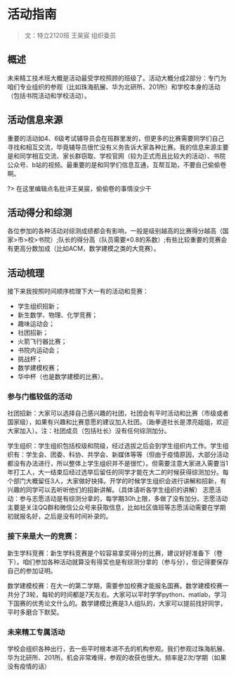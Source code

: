 # 活动指南

> 文：特立2120班 王昊宸 组织委员

## 概述
未来精工技术班大概是活动最受学校照顾的班级了。活动大概分成2部分：专门为咱们专业组织的参观（比如珠海航展、华为北研所、201所）和学校本身的活动（包括书院活动和学校活动）。

## 活动信息来源

重要的活动如4、6级考试辅导员会在班群里发的，但更多的比赛需要同学们自己寻找和相互交流，毕竟辅导员很忙没有义务告诉大家各种比赛。我的信息来源主要是和同学相互交流、家长群窃取、学校官网（较为正式而且比较大的活动）、书院公众号、b站的视频。最重要的是和同学们信息互通，互帮互助，不要自己偷偷卷啊。

?> 在这里编辑点名批评王昊宸，偷偷卷的事情没少干

## 活动得分和综测
各位参加的各种活动对综测成绩都会有影响，一般是级别越高的比赛得分越高（国家>市>校>书院）;队长的得分高（队员需要×0.8的系数）;有些比较重要的竞赛会有更高分数加成（比如ACM，数学建模之类的大竞赛）。

## 活动梳理
接下来我按照时间顺序梳理下大一有的活动和竞赛：

* 学生组织招新；
* 新生数学、物理、化学竞赛；
* 趣味运动会；
* 社团招新；
* 火箭飞行器比赛；
* 书院内运动会；
* 挑战杯；
* 数学建模校赛；
* 华中杯（也是数学建模的比赛）。

### 参与门槛较低的活动

社团招新：大家可以选择自己感兴趣的社团，社团会有平时活动和比赛（市级或者国家级），如果有兴趣和比赛意愿的建议加入社团。（跆拳道社长是漂亮姐姐，欢迎大家加入）。注：社团成员（包括社长）没有任何综测加分。

学生组织：学生组织包括校级和院级，经过选拔之后会到学生组织内工作。学生组织有：学生会、团委、科协、共学会、新媒体等等（但由于疫情原因，大部分活动都没有办法进行，所以整体上学生组织并不是很忙）。但需要注意大家进入需要当1年打工人，大一结束后经过选举后留任的同学才能在大二的时候获得综测加分。每个部门大概留任3人，大家做好抉择。开学的时候学生组织会进行讲解和招新，有兴趣的同学可以去听听他们的招新讲解。（具体请听各学生组织的讲解）
志愿活动：参与志愿活动是有综测分拿的，每学期30h上限，多做了没有加分。志愿活动主要是关注QQ群和微信公众号来获取信息，比如社区值班等志愿活动需要在学期初就报名好，之后是没有时间补录的。

### 接下来是大一的竞赛：

新生学科竞赛：新生学科竞赛是个较容易拿奖得分的比赛，建议好好准备下（卷下）。咱们参加各种活动就算没有得奖也是有综测分拿的（参与分），但记得要保存自己的参加证明。

数学建模校赛：在大一的第二学期，需要参加校赛才能报名国赛。数学建模校赛一共分了3轮，每轮的时间都是7天左右。大家可以平时学学python、matlab，学习下国赛的优秀论文什么的。数学建模比赛是3人组队的，大家可以提前找好同学，平时多磨合下默契。

### 未来精工专属活动
学校会组织各种出行，去一些平时根本进不去的机构参观。我们参观过珠海航展、华为北研所、201所。机会非常难得，参观的收获也很大。频率是2次/学期（如果没有疫情的话）


